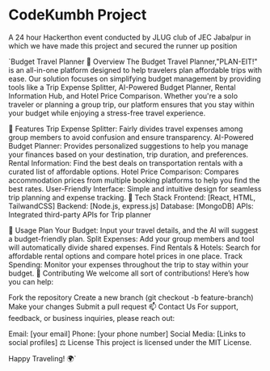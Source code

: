 # CodeKumbh Project
A 24 hour Hackerthon event conducted by JLUG club  of JEC Jabalpur in which we have made this project and secured the runner up position


`Budget Travel Planner
🛫 Overview
The Budget Travel Planner,"PLAN-EIT!" is an all-in-one platform designed to help travelers plan affordable trips with ease. Our solution focuses on simplifying budget management by providing tools like a Trip Expense Splitter, AI-Powered Budget Planner, Rental Information Hub, and Hotel Price Comparison. Whether you're a solo traveler or planning a group trip, our platform ensures that you stay within your budget while enjoying a stress-free travel experience.

🚀 Features
Trip Expense Splitter: Fairly divides travel expenses among group members to avoid confusion and ensure transparency.
AI-Powered Budget Planner: Provides personalized suggestions to help you manage your finances based on your destination, trip duration, and preferences.
Rental Information: Find the best deals on transportation rentals with a curated list of affordable options.
Hotel Price Comparison: Compares accommodation prices from multiple booking platforms to help you find the best rates.
User-Friendly Interface: Simple and intuitive design for seamless trip planning and expense tracking.
🔧 Tech Stack
Frontend: [React, HTML, TailwandCSS]
Backend: [Node.js, express.js]
Database: [MongoDB]
APIs: Integrated third-party APIs for Trip planner 

📄 Usage
Plan Your Budget: Input your travel details, and the AI will suggest a budget-friendly plan.
Split Expenses: Add your group members and tool will automatically divide shared expenses.
Find Rentals & Hotels: Search for affordable rental options and compare hotel prices in one place.
Track Spending: Monitor your expenses throughout the trip to stay within your budget.
🤝 Contributing
We welcome all sort of contributions! Here’s how you can help:

Fork the repository
Create a new branch (git checkout -b feature-branch)
Make your changes
Submit a pull request
📫 Contact Us
For support, feedback, or business inquiries, please reach out:

Email: [your email]
Phone: [your phone number]
Social Media: [Links to social profiles]
⚖ License
This project is licensed under the MIT License.

Happy Traveling! 🌍`
